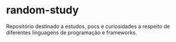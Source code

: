 # random-study
Repositório destinado a estudos, pocs e curiosidades a respeito de diferentes linguagens de programação e frameworks.
